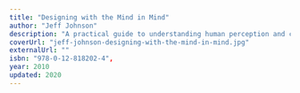 ```yaml
---
title: "Designing with the Mind in Mind"
author: "Jeff Johnson"
description: "A practical guide to understanding human perception and cognition in UI design"
coverUrl: "jeff-johnson-designing-with-the-mind-in-mind.jpg"
externalUrl: ""
isbn: "978-0-12-818202-4",
year: 2010
updated: 2020
---
```

